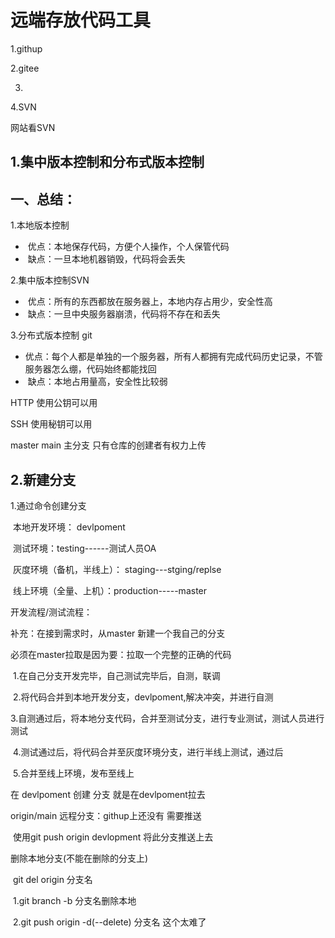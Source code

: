 #  远端存放代码工具

1.githup

2.gitee

3.

4.SVN

网站看SVN 

## 1.集中版本控制和分布式版本控制

## 一、总结：

1.本地版本控制

- ​	优点：本地保存代码，方便个人操作，个人保管代码
- ​	缺点：一旦本地机器销毁，代码将会丢失

2.集中版本控制SVN

- ​	优点：所有的东西都放在服务器上，本地内存占用少，安全性高
- ​	缺点：一旦中央服务器崩溃，代码将不存在和丢失

3.分布式版本控制 git

- ​	优点：每个人都是单独的一个服务器，所有人都拥有完成代码历史记录，不管服务器怎么绷，代码始终都能找回
- ​	缺点：本地占用量高，安全性比较弱



HTTP 使用公钥可以用

SSH 使用秘钥可以用

master main 主分支 只有仓库的创建者有权力上传 

## 2.新建分支

1.通过命令创建分支



​	本地开发环境： devlpoment

​	测试环境：testing------测试人员OA

​	灰度环境（备机，半线上）： staging---stging/replse

​	线上环境（全量、上机）：production-----master

开发流程/测试流程：

补充：在接到需求时，从master 新建一个我自己的分支 

必须在master拉取是因为要：拉取一个完整的正确的代码

​	1.在自己分支开发完毕，自己测试完毕后，自测，联调

​	2.将代码合并到本地开发分支，devlpoment,解决冲突，并进行自测

​	3.自测通过后，将本地分支代码，合并至测试分支，进行专业测试，测试人员进行测试

​	4.测试通过后，将代码合并至灰度环境分支，进行半线上测试，通过后

​	5.合并至线上环境，发布至线上



在 devlpoment 创建 分支 就是在devlpoment拉去

origin/main 远程分支：githup上还没有 需要推送

​	使用git push origin devlopment 将此分支推送上去

删除本地分支(不能在删除的分支上)

​	git del origin 分支名

​	1.git branch -b 分支名删除本地

​	2.git push origin -d(--delete) 分支名
这个太难了

